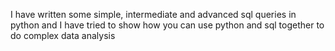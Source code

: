 I have written some simple, intermediate and advanced sql queries in python and I have tried to show how you can use python and sql together to do complex data analysis
